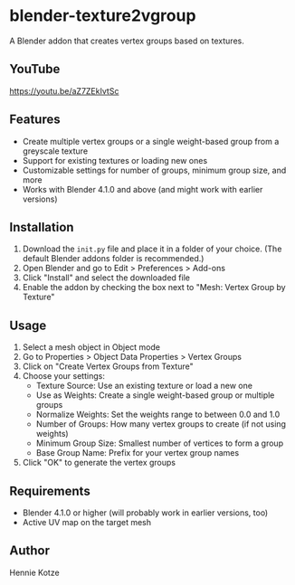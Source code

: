 # blender-texture2vgroup

A Blender addon that creates vertex groups based on textures.

## YouTube

https://youtu.be/aZ7ZEkIvtSc

## Features

- Create multiple vertex groups or a single weight-based group from a greyscale texture
- Support for existing textures or loading new ones
- Customizable settings for number of groups, minimum group size, and more
- Works with Blender 4.1.0 and above (and might work with earlier versions)

## Installation

1. Download the `init.py` file and place it in a folder of your choice. (The default Blender addons folder is recommended.)
2. Open Blender and go to Edit > Preferences > Add-ons
3. Click "Install" and select the downloaded file
4. Enable the addon by checking the box next to "Mesh: Vertex Group by Texture"

## Usage

1. Select a mesh object in Object mode
2. Go to Properties > Object Data Properties > Vertex Groups
3. Click on "Create Vertex Groups from Texture"
4. Choose your settings:
   - Texture Source: Use an existing texture or load a new one
   - Use as Weights: Create a single weight-based group or multiple groups
   - Normalize Weights: Set the weights range to between 0.0 and 1.0
   - Number of Groups: How many vertex groups to create (if not using weights)
   - Minimum Group Size: Smallest number of vertices to form a group
   - Base Group Name: Prefix for your vertex group names
5. Click "OK" to generate the vertex groups

## Requirements

- Blender 4.1.0 or higher (will probably work in earlier versions, too)
- Active UV map on the target mesh

## Author

Hennie Kotze

